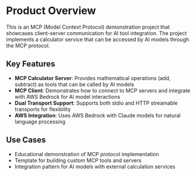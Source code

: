 # Product Overview

This is an MCP (Model Context Protocol) demonstration project that showcases client-server communication for AI tool integration. The project implements a calculator service that can be accessed by AI models through the MCP protocol.

## Key Features

- **MCP Calculator Server**: Provides mathematical operations (add, subtract) as tools that can be called by AI models
- **MCP Client**: Demonstrates how to connect to MCP servers and integrate with AWS Bedrock for AI model interactions
- **Dual Transport Support**: Supports both stdio and HTTP streamable transports for flexibility
- **AWS Integration**: Uses AWS Bedrock with Claude models for natural language processing

## Use Cases

- Educational demonstration of MCP protocol implementation
- Template for building custom MCP tools and servers
- Integration pattern for AI models with external calculation services